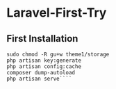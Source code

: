 # Laravel-First-Try

## First Installation

```sudo chmod -R gu+w theme1
sudo chmod -R gu+w theme1/storage
php artisan key:generate
php artisan config:cache
composer dump-autoload
php artisan serve````
